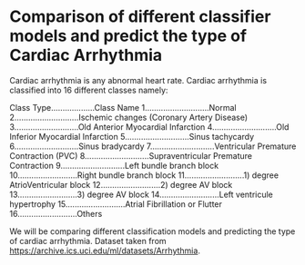 # Comparison of different classifier models and predict the type of Cardiac Arrhythmia
 Cardiac arrhythmia is any abnormal heart rate. Cardiac arrhythmia is classified into 16 different classes namely:

Class Type...................Class Name
1............................Normal
2............................Ischemic changes (Coronary Artery Disease)
3............................Old Anterior Myocardial Infarction
4............................Old Inferior Myocardial Infarction
5............................Sinus tachycardy
6............................Sinus bradycardy
7............................Ventricular Premature Contraction (PVC)
8............................Supraventricular Premature Contraction
9............................Left bundle branch block
10..........................Right bundle branch block
11..........................1) degree AtrioVentricular block
12..........................2) degree AV block
13..........................3) degree AV block
14..........................Left ventricule hypertrophy
15..........................Atrial Fibrillation or Flutter
16..........................Others

We will be comparing different classification models and predicting the type of cardiac arrhythmia. Dataset taken from https://archive.ics.uci.edu/ml/datasets/Arrhythmia. 
